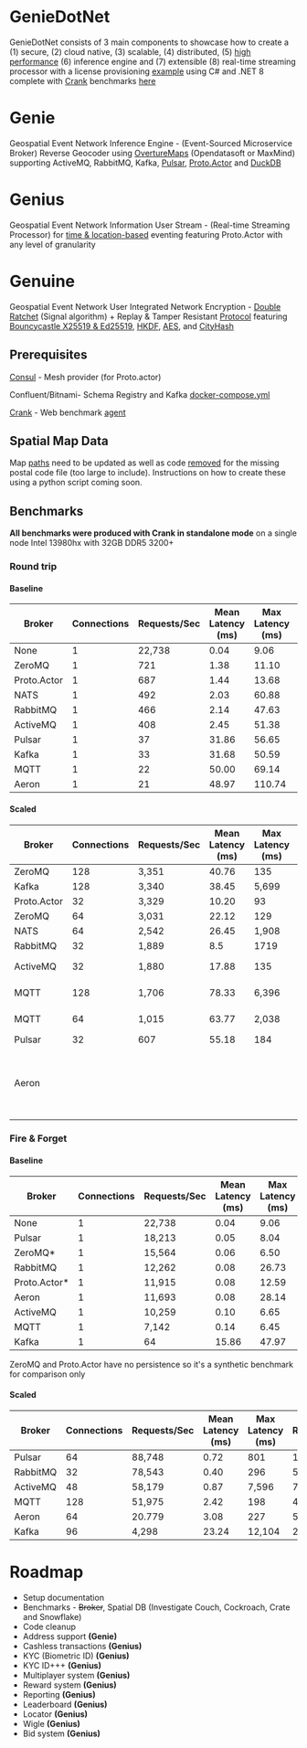 
# GenieDotNet

GenieDotNet consists of 3 main components to showcase how to create a (1) secure, (2) cloud native, (3) scalable, (4) distributed, (5) [high performance](https://learn.microsoft.com/en-us/aspnet/core/performance/objectpool?view=aspnetcore-8.0) (6) inference engine and (7) extensible (8) real-time streaming processor with a license provisioning [example](https://github.com/gradx/GenieDotNet/blob/main/GenieDotNet/Genie.Extensions.Genius/GeniusGrain.cs#L84) using C# and .NET 8
complete with [Crank](https://github.com/dotnet/crank) benchmarks [here](https://github.com/gradx/GenieDotNet/blob/main/GenieDotNet/Genie.Benchmarks/benchmark.yaml)

# Genie
Geospatial Event Network Inference Engine - (Event-Sourced Microservice Broker) Reverse Geocoder using [OvertureMaps](https://overturemaps.org/) 
(Opendatasoft or MaxMind) supporting ActiveMQ, RabbitMQ, Kafka, [Pulsar](https://github.com/fsprojects/pulsar-client-dotnet), [Proto.Actor](https://github.com/asynkron/protoactor-dotnet) and [DuckDB](https://github.com/Giorgi/DuckDB.NET)

# Genius
Geospatial Event Network Information User Stream - (Real-time Streaming Processor) for [time & location-based](https://github.com/gradx/GenieDotNet/blob/main/GenieDotNet/Genie.Extensions.Genius/GeniusGrain.cs#L93) eventing featuring Proto.Actor with any level of granularity

# Genuine
Geospatial Event Network User Integrated Network Encryption - [Double Ratchet](https://signal.org/docs/specifications/doubleratchet/) (Signal algorithm) + Replay & Tamper Resistant [Protocol](https://github.com/gradx/GenieDotNet/blob/main/GenieDotNet/GameLicenseExample/Game.cs#L134) featuring [Bouncycastle X25519 & Ed25519](https://github.com/bcgit/bc-csharp), [HKDF](https://learn.microsoft.com/en-us/dotnet/api/system.security.cryptography.hkdf?view=net-8.0), [AES](https://learn.microsoft.com/en-us/dotnet/api/system.security.cryptography.aes?view=net-8.0), and [CityHash](https://aras-p.info/blog/2016/08/09/More-Hash-Function-Tests/)

## Prerequisites
[Consul](https://developer.hashicorp.com/consul) - Mesh provider (for Proto.actor)

Confluent/Bitnami- Schema Registry and Kafka [docker-compose.yml](https://github.com/gradx/GenieDotNet/blob/main/GenieDotNet/Genie.Benchmarks/docker-compose.yml) 

[Crank](https://github.com/dotnet/crank) - Web benchmark [agent](https://github.com/gradx/GenieDotNet/blob/main/GenieDotNet/Genie.Benchmarks/benchmark.yaml)

## Spatial Map Data
Map [paths](https://github.com/gradx/GenieDotNet/tree/main/GenieDotNet/SharedFiles/OvertureMaps) need to be updated as well as code [removed](https://github.com/gradx/GenieDotNet/blob/main/GenieDotNet/Genie.Common/Utils/DuckDbSupport.cs) for the missing postal code file (too large to include).  Instructions on how to create these using a python script coming soon.

## Benchmarks
__All benchmarks were produced with Crank in **standalone mode**__ on a single node Intel 13980hx with 32GB DDR5 3200+ 

### Round trip
#### Baseline
| Broker   | Connections   | Requests/Sec  | Mean Latency (ms)   | Max Latency (ms)   | First Req (ms)   |
|---|---|---|---|---|---|
| None  | 1  | 22,738   | 0.04  | 9.06 | 347
| ZeroMQ  | 1  | 721 | 1.38 | 11.10 | 714
| Proto.Actor  | 1  | 687  | 1.44 | 13.68 | 428
 NATS| 1  | 492 | 2.03  | 60.88 | 744
| RabbitMQ  | 1  | 466   | 2.14  | 47.63 | 690
| ActiveMQ  | 1  | 408   | 2.45  | 51.38 | 952
| Pulsar  | 1  | 37   | 31.86  | 56.65 | 1,218
| Kafka  | 1  | 33   | 31.68  | 50.59 | 3,570
| MQTT| 1  | 22 | 50.00  | 69.14 | 766
| Aeron| 1  | 21 | 48.97  | 110.74 | 2,620

#### Scaled
| Broker   | Connections   | Requests/Sec  | Mean Latency (ms)   | Max Latency (ms)  | First Req (ms) | Bad Responses |
|---|---|---|---|---|---|---|
| ZeroMQ| 128| 3,351   | 40.76  | 135 | 843
| Kafka  | 128  | 3,340   | 38.45  | 5,699 | 3,618 | 636
| Proto.Actor  | 32  | 3,329   | 10.20 | 93 | 548
| ZeroMQ| 64 | 3,031   | 22.12  | 129 | 1,372
| NATS| 64 | 2,542   | 26.45  | 1,908 | 574
| RabbitMQ  | 32  | 1,889 | 8.5  | 1719 | 774 | 82
| ActiveMQ  | 32  | 1,880   | 17.88  | 135 | 1,180 | 1 hour, no errors
| MQTT | 128| 1,706   | 78.33  | 6,396 | 538 | Errors out < 10 min
| MQTT | 64| 1,015   | 63.77  | 2,038 | 951 | 1 hour, no errors
| Pulsar  | 32  | 607| 55.18  | 184 | 1,472
| Aeron| | | | | | Duplicates and loses messages with multiple threads


### Fire & Forget
#### Baseline
| Broker   | Connections   | Requests/Sec | Mean Latency (ms) | Max Latency (ms) | First Request (ms)
|---|---|---|---|---|---|
| None  | 1  | 22,738   | 0.04  | 9.06 | 347
| Pulsar  | 1 |  18,213  | 0.05 | 8.04 | 1,014
| ZeroMQ*| 1 |  15,564  | 0.06 | 6.50 | 700
| RabbitMQ  | 1|  12,262 | 0.08 | 26.73 | 465
| Proto.Actor* | 1| 11,915  | 0.08 | 12.59 | 263
| Aeron| 1| 11,693  | 0.08 | 28.14 | 688
| ActiveMQ  | 1 | 10,259  | 0.10 | 6.65 | 848
| MQTT| 1 | 7,142   | 0.14 | 6.45 | 481
| Kafka  |  1 | 64 | 15.86 | 47.97 | 1,994

ZeroMQ and Proto.Actor have no persistence so it's a synthetic benchmark for comparison only

#### Scaled
| Broker   | Connections   | Requests/Sec | Mean Latency (ms) | Max Latency (ms) | First Request (ms)
|---|---|---|---|---|---|
| Pulsar  | 64 |  88,748  | 0.72 | 801 | 1,078
| RabbitMQ  | 32 |  78,543 | 0.40 | 296 | 543
| ActiveMQ  | 48 | 58,179   | 0.87 | 7,596 | 755
| MQTT| 128 | 51,975   | 2.42 | 198 | 496
| Aeron| 64 | 20.779   | 3.08 | 227 | 594
| Kafka  |  96 | 4,298 | 23.24 | 12,104 | 2,036



# Roadmap
- Setup documentation
- Benchmarks - ~~Broker~~, Spatial DB (Investigate Couch, Cockroach, Crate and Snowflake)
- Code cleanup
- Address support **(Genie)**
- Cashless transactions **(Genius)**
- KYC (Biometric ID) **(Genius)**
- KYC ID+++ **(Genius)**
- Multiplayer system **(Genius)**
- Reward system **(Genius)**
- Reporting **(Genius)**
- Leaderboard **(Genius)**
- Locator **(Genius)**
- Wigle **(Genius)**
- Bid system **(Genius)**
